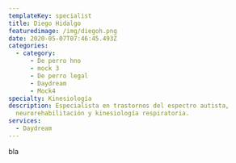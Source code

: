 ```yaml
---
templateKey: specialist
title: Diego Hidalgo
featuredimage: /img/diegoh.png
date: 2020-05-07T07:46:45.493Z
categories:
  - category:
      - De perro hno
      - mock 3
      - De perro legal
      - Daydream
      - Mock4
specialty: Kinesiología
description: Especialista en trastornos del espectro autista,
  neurorehabilitación y kinesiología respiratoria.
services:
  - Daydream
---
```

bla